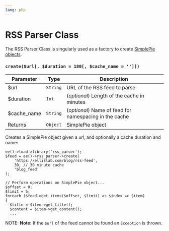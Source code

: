 ```yaml
---
lang: php
---
```


<!--
    This source file is part of the open source project
    ExpressionEngine User Guide (https://github.com/ExpressionEngine/ExpressionEngine-User-Guide)

    @link      https://expressionengine.com/
    @copyright Copyright (c) 2003-2019, EllisLab Corp. (https://ellislab.com)
    @license   https://expressionengine.com/license Licensed under Apache License, Version 2.0
-->

# RSS Parser Class

The RSS Parser Class is singularly used as a factory to create [SimplePie objects](http://simplepie.org/api/class-SimplePie.html).

### `create($url[, $duration = 180[, $cache_name = '']])`

| Parameter    | Type     | Description                                            |
| ------------ | -------- | ------------------------------------------------------ |
| \$url        | `String` | URL of the RSS feed to parse                           |
| \$duration   | `Int`    | (_optional_) Length of the cache in minutes            |
| \$cache_name | `String` | (_optional_) Name of feed for namespacing in the cache |
| Returns      | `Object` | SimplePie object                                       |

Creates a SimplePie object given a _url_, and optionally a cache duration and name:

    ee()->load->library('rss_parser');
    $feed = ee()->rss_parser->create(
        'https://ellislab.com/blog/rss-feed',
        30, // 30 minute cache
        'blog_feed'
    );

    // Perform operations on SimplePie object...
    $offset = 0;
    $limit = 5;
    foreach ($feed->get_items($offset, $limit) as $index => $item)
    {
      $title = $item->get_title();
      $content = $item->get_content();
      ...

NOTE: **Note:** If the `$url` of the feed cannot be found an `Exception` is thrown.

